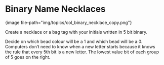 # Binary Name Necklaces

{image file-path="img/topics/col_binary_necklace_copy.png"}

Create a necklace or a bag tag with your initials written in 5 bit binary.

Decide on which bead colour will be a 1 and which bead will be a 0. Computers don’t need to know when a new letter starts because it knows the rule that every 5th bit is a new letter. The lowest value bit of each group of 5 goes on the right.